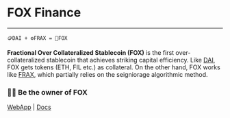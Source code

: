 # FOX Finance

---

```text
🪙DAI + ⚙️FRAX = 🦊FOX
```

**Fractional Over Collateralized Stablecoin (FOX)** is the first over-collateralized stablecoin that achieves striking capital efficiency. Like [DAI](https://makerdao.com/en/), FOX gets tokens (ETH, FIL etc.) as collateral. On the other hand, FOX works like [FRAX](https://frax.finance), which partially relies on the seigniorage algorithmic method.

### 🧑‍🌾 Be the owner of FOX

[WebApp](https://fox-finance.github.io/webapp/) | [Docs](https://fox-finance.github.io/docs/)
